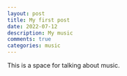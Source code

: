 ```yaml
---
layout: post
title: My first post
date: 2022-07-12 
description: My music
comments: true
categories: music
---
```

This is a space for talking about music.
